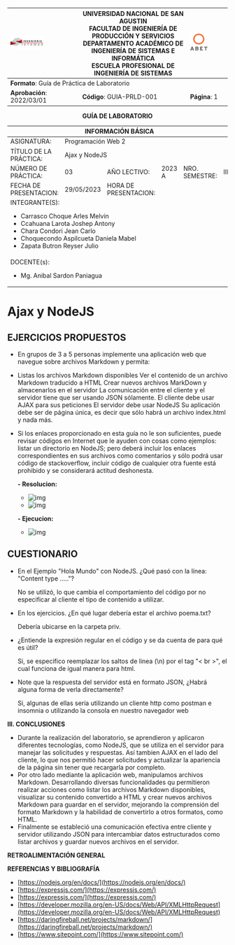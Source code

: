 <div align="center">
<table>
    <theader>
        <tr>
            <td><img src="https://github.com/rescobedoq/pw2/blob/main/epis.png?raw=true" alt="EPIS" style="width:50%; height:auto"/></td>
            <th>
                <span style="font-weight:bold;">UNIVERSIDAD NACIONAL DE SAN AGUSTIN</span><br />
                <span style="font-weight:bold;">FACULTAD DE INGENIERÍA DE PRODUCCIÓN Y SERVICIOS</span><br />
                <span style="font-weight:bold;">DEPARTAMENTO ACADÉMICO DE INGENIERÍA DE SISTEMAS E INFORMÁTICA</span><br />
                <span style="font-weight:bold;">ESCUELA PROFESIONAL DE INGENIERÍA DE SISTEMAS</span>
            </th>
            <td><img src="https://github.com/rescobedoq/pw2/blob/main/abet.png?raw=true" alt="ABET" style="width:50%; height:auto"/></td>
        </tr>
    </theader>
    <tbody>
        <tr><td colspan="3"><span style="font-weight:bold;">Formato</span>: Guía de Práctica de Laboratorio</td></tr>
        <tr><td><span style="font-weight:bold;">Aprobación</span>:  2022/03/01</td><td><span style="font-weight:bold;">Código</span>: GUIA-PRLD-001</td><td><span style="font-weight:bold;">Página</span>: 1</td></tr>
    </tbody>
</table>
</div>

<div align="center">
<span style="font-weight:bold;">GUÍA DE LABORATORIO</span><br />
</div>


<table>
<theader>
<tr><th colspan="6">INFORMACIÓN BÁSICA</th></tr>
</theader>
<tbody>
<tr><td>ASIGNATURA:</td><td colspan="5">Programación Web 2</td></tr>
<tr><td>TÍTULO DE LA PRÁCTICA:</td><td colspan="5">Ajax y NodeJS</td></tr>
<tr>
<td>NÚMERO DE PRÁCTICA:</td><td>03</td><td>AÑO LECTIVO:</td><td>2023 A</td><td>NRO. SEMESTRE:</td><td>III</td>
</tr>
<tr>
<td>FECHA DE PRESENTACION:</td><td>29/05/2023</td><td>HORA DE PRESENTACION:</td><td></td>
</tr>
<tr><td colspan="6">INTEGRANTE(S):
    <ul>
        <li>Carrasco Choque Arles Melvin</li>
        <li>Ccahuana Larota Joshep Antony</li>
        <li>Chara Condori Jean Carlo</li>
        <li>Choquecondo Aspilcueta Daniela Mabel</li>
        <li>Zapata Butron Reyser Julio</li>
    </ul>
</td>
</<tr>
<tr><td colspan="6">DOCENTE(s):
<ul>
<li>Mg. Anibal Sardon Paniagua</li>
</ul>
</td>
</<tr>
</tdbody>
</table>

# Ajax y NodeJS

## EJERCICIOS PROPUESTOS

- En grupos de 3 a 5 personas implemente una aplicación web que navegue sobre archivos Markdown y permita:

- Listas los archivos Markdown disponibles
Ver el contenido de un archivo Markdown traducido a HTML
Crear nuevos archivos MarkDown y almacenarlos en el servidor
La comunicación entre el cliente y el servidor tiene que ser usando JSON sólamente. El cliente debe usar AJAX para sus peticiones El servidor debe usar NodeJS Su aplicación debe ser de página única, es decir que sólo habrá un archivo index.html y nada más.

- Si los enlaces proporcionado en esta guía no le son suficientes, puede revisar códigos en Internet que le ayuden con cosas como ejemplos: listar un directorio en NodeJS; pero deberá incluir los enlaces correspondientes en sus archivos como comentarios y sólo podrá usar código de stackoverflow, incluir código de cualquier otra fuente está prohibido y se considerará actitud deshonesta.
    
    **- Resolucion:**

    - ![img](./img/imagen1.png)
    - ![img](./img/imagen2.png)

    **- Ejecucion:**

    - ![img](./img/imagen3.png)



## CUESTIONARIO
- En el Ejemplo "Hola Mundo" con NodeJS. ¿Qué pasó con la línea: "Content type ….."?
    
    No se utilizó, lo que cambia el comportamiento del código por no especificar al cliente el tipo de contenido a utilizar.
    
- En los ejercicios. ¿En qué lugar debería estar el archivo poema.txt?

    Debería ubicarse en la carpeta priv.

- ¿Entiende la expresión regular en el código y se da cuenta de para qué es útil?

    Si, se especifico reemplazar los saltos de linea (\n) por el tag "< br >", el cual funciona de igual manera para html.

- Note que la respuesta del servidor está en formato JSON, ¿Habrá alguna forma de verla directamente?

    Si, algunas de ellas sería utilizando un cliente http como postman e insomnia o utilizando la consola en nuestro navegador web


**III. CONCLUSIONES**

-    Durante la realización del laboratorio, se aprendieron y aplicaron diferentes tecnologías, como NodeJS, que se utiliza en el servidor para manejar las solicitudes y respuestas. Así tambien AJAX en el lado del cliente, lo que nos permitió hacer solicitudes y actualizar la apariencia de la página sin tener que recargarla por completo.
- Por otro lado mediante la aplicación web, manipulamos archivos Markdown. Desarrollando diversas funcionalidades qu permitieron realizar acciones como listar los archivos Markdown disponibles, visualizar su contenido convertido a HTML y crear nuevos archivos Markdown para guardar en el servidor, mejorando la comprensión del formato Markdown y la habilidad de convertirlo a otros formatos, como HTML.
-  Finalmente se estableció una comunicación efectiva entre cliente y servidor utilizando JSON para intercambiar datos estructurados como listar archivos y guardar nuevos archivos en el servidor.


**RETROALIMENTACIÓN GENERAL**


**REFERENCIAS Y BIBLIOGRAFÍA**
- [https://nodejs.org/en/docs/](https://nodejs.org/en/docs/)
- [https://expressjs.com/](https://expressjs.com/)
- [https://expressjs.com/](https://expressjs.com/)
- [https://developer.mozilla.org/en-US/docs/Web/API/XMLHttpRequest](https://developer.mozilla.org/en-US/docs/Web/API/XMLHttpRequest)
- [https://daringfireball.net/projects/markdown/](https://daringfireball.net/projects/markdown/)
- [https://www.sitepoint.com/](https://www.sitepoint.com/)
#

